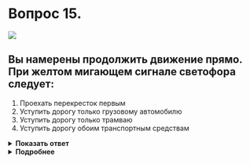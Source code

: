 # Вопрос 15.

![](https://s.drom.ru/i24228/pdd/tickets/2016/1543885448.jpg)

## Вы намерены продолжить движение прямо. При желтом мигающем сигнале светофора следует:

1. Проехать перекресток первым
2. Уступить дорогу только грузовому автомобилю
3. Уступить дорогу только трамваю
4. Уступить дорогу обоим транспортным средствам

<details>
<summary><b>Показать ответ</b></summary>
Правильный ответ: 1
</details>
<details>
<summary><b>Подробнее</b></summary>
При жёлтом мигающем сигнале светофора перекрёсток является нерегулируемым. Согласно знакам приоритета - неравнозначным. Транспортные средства, находящиеся на главной дороге, имеют преимущество. Вы проезжаете первым, никому не уступая, так как трамвай и грузовик находятся на второстепенной дороге.
(Пункты 13.3, 13.9 ПДД)
</details>